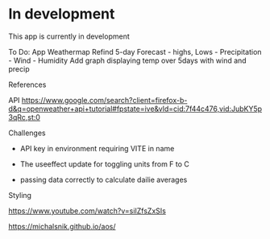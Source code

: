 # In development
This app is currently in development

To Do:
App Weathermap
Refind 5-day Forecast
    - highs, Lows
    - Precipitation
    - Wind
    - Humidity
Add graph displaying temp over 5days with wind and precip



References

API
https://www.google.com/search?client=firefox-b-d&q=openweather+api+tutorial#fpstate=ive&vld=cid:7f44c476,vid:JubKY5p3qRc,st:0


Challenges
- API key in environment requiring VITE in name

- The useeffect update for toggling units from F to C
- passing data correctly to calculate dailie averages


Styling

https://www.youtube.com/watch?v=siIZfsZxSIs


https://michalsnik.github.io/aos/

